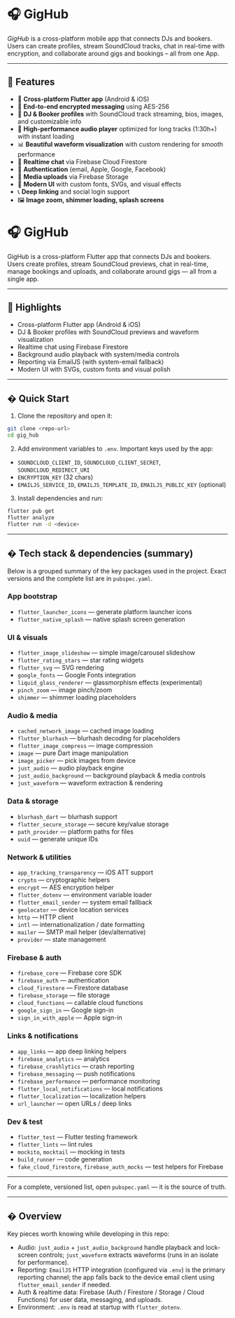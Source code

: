 # 🎧 GigHub

_GigHub_ is a cross-platform mobile app that connects DJs and bookers. Users can create profiles, stream SoundCloud tracks, chat in real-time with encryption, and collaborate around gigs and bookings – all from one App.

---

## 🚀 Features

- 📱 **Cross-platform Flutter app** (Android & iOS)
- 🔐 **End-to-end encrypted messaging** using AES-256
- 👤 **DJ & Booker profiles** with SoundCloud track streaming, bios, images, and customizable info
- 🎵 **High-performance audio player** optimized for long tracks (1:30h+) with instant loading
- 📊 **Beautiful waveform visualization** with custom rendering for smooth performance
- 📨 **Realtime chat** via Firebase Cloud Firestore
- 🧾 **Authentication** (email, Apple, Google, Facebook)
- 📂 **Media uploads** via Firebase Storage
- 🎨 **Modern UI** with custom fonts, SVGs, and visual effects
- 📞 **Deep linking** and social login support
- 🖼️ **Image zoom, shimmer loading, splash screens**

# 🎧 GigHub

GigHub is a cross-platform Flutter app that connects DJs and bookers. Users create profiles, stream SoundCloud previews, chat in real-time, manage bookings and uploads, and collaborate around gigs — all from a single app.

---

## 🚀 Highlights

- Cross-platform Flutter app (Android & iOS)
- DJ & Booker profiles with SoundCloud previews and waveform visualization
- Realtime chat using Firebase Firestore
- Background audio playback with system/media controls
- Reporting via EmailJS (with system-email fallback)
- Modern UI with SVGs, custom fonts and visual polish

---

## �️ Quick Start

1. Clone the repository and open it:

```bash
git clone <repo-url>
cd gig_hub
```

2. Add environment variables to `.env`. Important keys used by the app:

- `SOUNDCLOUD_CLIENT_ID`, `SOUNDCLOUD_CLIENT_SECRET`, `SOUNDCLOUD_REDIRECT_URI`
- `ENCRYPTION_KEY` (32 chars)
- `EMAILJS_SERVICE_ID`, `EMAILJS_TEMPLATE_ID`, `EMAILJS_PUBLIC_KEY` (optional)

3. Install dependencies and run:

```bash
flutter pub get
flutter analyze
flutter run -d <device>
```

---

## � Tech stack & dependencies (summary)

Below is a grouped summary of the key packages used in the project. Exact versions and the complete list are in `pubspec.yaml`.

### App bootstrap

- `flutter_launcher_icons` — generate platform launcher icons
- `flutter_native_splash` — native splash screen generation

### UI & visuals

- `flutter_image_slideshow` — simple image/carousel slideshow
- `flutter_rating_stars` — star rating widgets
- `flutter_svg` — SVG rendering
- `google_fonts` — Google Fonts integration
- `liquid_glass_renderer` — glassmorphism effects (experimental)
- `pinch_zoom` — image pinch/zoom
- `shimmer` — shimmer loading placeholders

### Audio & media

- `cached_network_image` — cached image loading
- `flutter_blurhash` — blurhash decoding for placeholders
- `flutter_image_compress` — image compression
- `image` — pure Dart image manipulation
- `image_picker` — pick images from device
- `just_audio` — audio playback engine
- `just_audio_background` — background playback & media controls
- `just_waveform` — waveform extraction & rendering

### Data & storage

- `blurhash_dart` — blurhash support
- `flutter_secure_storage` — secure key/value storage
- `path_provider` — platform paths for files
- `uuid` — generate unique IDs

### Network & utilities

- `app_tracking_transparency` — iOS ATT support
- `crypto` — cryptographic helpers
- `encrypt` — AES encryption helper
- `flutter_dotenv` — environment variable loader
- `flutter_email_sender` — system email fallback
- `geolocator` — device location services
- `http` — HTTP client
- `intl` — internationalization / date formatting
- `mailer` — SMTP mail helper (dev/alternative)
- `provider` — state management

### Firebase & auth

- `firebase_core` — Firebase core SDK
- `firebase_auth` — authentication
- `cloud_firestore` — Firestore database
- `firebase_storage` — file storage
- `cloud_functions` — callable cloud functions
- `google_sign_in` — Google sign-in
- `sign_in_with_apple` — Apple sign-in

### Links & notifications

- `app_links` — app deep linking helpers
- `firebase_analytics` — analytics
- `firebase_crashlytics` — crash reporting
- `firebase_messaging` — push notifications
- `firebase_performance` — performance monitoring
- `flutter_local_notifications` — local notifications
- `flutter_localization` — localization helpers
- `url_launcher` — open URLs / deep links

### Dev & test

- `flutter_test` — Flutter testing framework
- `flutter_lints` — lint rules
- `mockito`, `mocktail` — mocking in tests
- `build_runner` — code generation
- `fake_cloud_firestore`, `firebase_auth_mocks` — test helpers for Firebase

---

For a complete, versioned list, open `pubspec.yaml` — it is the source of truth.

---

## �️ Overview

Key pieces worth knowing while developing in this repo:

- Audio: `just_audio` + `just_audio_background` handle playback and lock-screen controls; `just_waveform` extracts waveforms (runs in an isolate for performance).
- Reporting: `EmailJS` HTTP integration (configured via `.env`) is the primary reporting channel; the app falls back to the device email client using `flutter_email_sender` if needed.
- Auth & realtime data: Firebase (Auth / Firestore / Storage / Cloud Functions) for user data, messaging, and uploads.
- Environment: `.env` is read at startup with `flutter_dotenv`.


